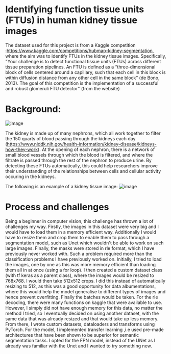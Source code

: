 # Identifying function tissue units (FTUs) in human kidney tissue images
The dataset used for this project is from a Kaggle competition :https://www.kaggle.com/competitions/hubmap-kidney-segmentation, where the aim was to identify FTUs in the kidney tissue images. 
Specifically, "Your challenge is to detect functional tissue units (FTUs) across different tissue preparation pipelines. An FTU is defined as a “three-dimensional block of cells centered around a capillary, such that each cell in this block is within diffusion distance from any other cell in the same block” (de Bono, 2013). The goal of this competition is the implementation of a successful and robust glomeruli FTU detector" (from the website)
# Background:
![image](https://user-images.githubusercontent.com/99748864/178031713-4d218448-edae-4851-a2a3-d67615e51ed2.png)

The kidney is made up of many nephrons, which all work together to filter the 150 quarts of blood passing through the kidneys each day (https://www.niddk.nih.gov/health-information/kidney-disease/kidneys-how-they-work). At the opening of each nephron, there is a network of small blood vessels through which the blood is filtered, and where the filtrate is passed through the rest of the nephron to produce urine. By detecting these FTUs automatically, this could help researchers improve their understanding of the relationships between cells and cellular activity occuring in the kidneys. 

The following is an example of a kidney tissue image:
![image](https://user-images.githubusercontent.com/99748864/178030920-561b89d9-22ff-42c2-b657-7fe55b09ca91.png)

# Process and challenges
Being a beginner in computer vision, this challenge has thrown a lot of challenges my way. Firstly, the images in this dataset were very big and I would have to load them in a memory efficient way. Additionally I would have to resize them and crop them to enable them to pass through a segmentation model, such as Unet which wouldn't be able to work on such large images. Finally, the masks were stored in rle format, which I have previously never worked with. Such a problem required more than the classification problems I have previously worked on. 
Initially, I tried to load the images, one by one as this was more memory efficient than loading them all in at once (using a for loop). I then created a custom dataset class (with tf keras as a parent class), where the images would be resized to 768x768. I would then take 512x512 crops. I did this instead of automatically resizing to 512, as this was a good opportunity for data albumentations, where this would help the model generalise to different types of images and hence prevent overfitting. Finally the batches would be taken. For the rle decoding, there were many functions on kaggle that were available to use. However, I simply did not have enough memory for this data, no matter the method I tried, so I eventually decided on using another dataset, with the same data that was already resized and that would take up less memory. 
From there, I wrote custom datasets, dataloaders and transforms using PyTorch. For the model, I implemented transfer learning ,i.e used pre-made architectures that have been shown to be superior for semantic segmentation tasks. I opted for the FPN model, instead of the UNet as I already was familiar with the Unet and I wanted to try something new. 
